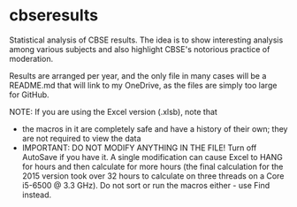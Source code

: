 # cbseresults
Statistical analysis of CBSE results. The idea is to show interesting analysis among various subjects and also highlight CBSE's notorious practice of moderation.

Results are arranged per year, and the only file in many cases will be a README.md that will link to my OneDrive, as the files are simply too large for GitHub.

NOTE: If you are using the Excel version (.xlsb), note that

* the macros in it are completely safe and have a history of their own; they are not required to view the data
* IMPORTANT: DO NOT MODIFY ANYTHING IN THE FILE! Turn off AutoSave if you have it. A single modification can cause Excel to HANG for hours and then calculate for more hours (the final calculation for the 2015 version took over 32 hours to calculate on three threads on a Core i5-6500 @ 3.3 GHz). Do not sort or run the macros either - use Find instead.
